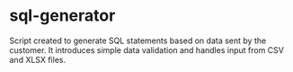 # sql-generator
Script created to generate SQL statements based on data sent by the customer. It introduces simple data validation and handles input from CSV and XLSX files.